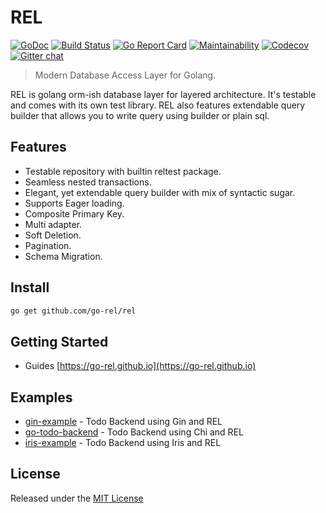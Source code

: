 # REL

[![GoDoc](https://godoc.org/github.com/go-rel/rel?status.svg)](https://godoc.org/github.com/go-rel/rel)
[![Build Status](https://github.com/go-rel/rel/workflows/Build/badge.svg)](https://github.com/go-rel/rel/actions)
[![Go Report Card](https://goreportcard.com/badge/github.com/go-rel/rel)](https://goreportcard.com/report/github.com/go-rel/rel)
[![Maintainability](https://api.codeclimate.com/v1/badges/194611cc82f02edcda6e/maintainability)](https://codeclimate.com/github/go-rel/rel/maintainability)
[![Codecov](https://codecov.io/gh/go-rel/rel/branch/master/graph/badge.svg?token=0P505E1IWB)](https://codecov.io/gh/go-rel/rel)
[![Gitter chat](https://badges.gitter.im/go-rel/rel.png)](https://gitter.im/go-rel/rel)

> Modern Database Access Layer for Golang.

REL is golang orm-ish database layer for layered architecture. It's testable and comes with its own test library. REL also features extendable query builder that allows you to write query using builder or plain sql.

## Features

- Testable repository with builtin reltest package.
- Seamless nested transactions.
- Elegant, yet extendable query builder with mix of syntactic sugar.
- Supports Eager loading.
- Composite Primary Key.
- Multi adapter.
- Soft Deletion.
- Pagination.
- Schema Migration.

## Install

```bash
go get github.com/go-rel/rel
```

## Getting Started

- Guides [https://go-rel.github.io](https://go-rel.github.io)

## Examples

- [gin-example](https://github.com/go-rel/gin-example) - Todo Backend using Gin and REL
- [go-todo-backend](https://github.com/Fs02/go-todo-backend) - Todo Backend using Chi and REL
- [iris-example]([https://github.com/go-rel/gin-example](https://github.com/iris-contrib/go-rel-iris-example)) - Todo Backend using Iris and REL

## License

Released under the [MIT License](https://github.com/go-rel/rel/blob/master/LICENSE)
